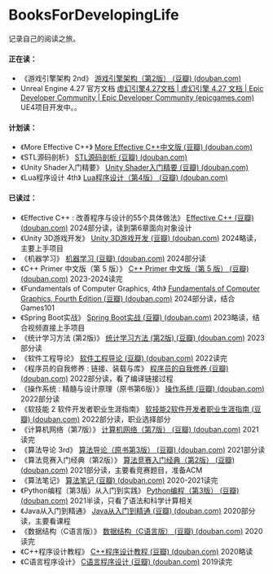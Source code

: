 # BooksForDevelopingLife

记录自己的阅读之旅。



#### 正在读：

- 《游戏引擎架构 2nd》 [游戏引擎架构（第2版） (豆瓣) (douban.com)](https://book.douban.com/subject/34864920/) 
- Unreal Engine 4.27 官方文档 [虚幻引擎4.27文档 | 虚幻引擎 4.27 文档 | Epic Developer Community | Epic Developer Community (epicgames.com)](https://dev.epicgames.com/documentation/zh-cn/unreal-engine/unreal-engine-4-27-documentation?application_version=4.27)  UE4项目开发中。。

#### 计划读：

- 《More Effective C++》 [More Effective C++中文版 (豆瓣) (douban.com)](https://book.douban.com/subject/1241385/) 
- 《STL源码剖析》 [STL源码剖析 (豆瓣) (douban.com)](https://book.douban.com/subject/1110934/) 
- 《Unity Shader入门精要》 [Unity Shader入门精要 (豆瓣) (douban.com)](https://book.douban.com/subject/26821639/) 
- 《Lua程序设计 4th》 [Lua程序设计（第4版） (豆瓣) (douban.com)](https://book.douban.com/subject/30262035/) 

#### 已读过：

- 《Effective C++ : 改善程序与设计的55个具体做法》 [Effective C++ (豆瓣) (douban.com)](https://book.douban.com/subject/5387403/)     2024部分读，读到第6章面向对象设计
- 《Unity 3D游戏开发》 [Unity 3D游戏开发 (豆瓣) (douban.com)](https://book.douban.com/subject/10785711/)     2024略读，主要上手项目
- 《机器学习》 [机器学习 (豆瓣) (douban.com)](https://book.douban.com/subject/26708119/)     2024部分读
- 《C++ Primer 中文版（第 5 版）》 [C++ Primer 中文版（第 5 版） (豆瓣) (douban.com)](https://book.douban.com/subject/25708312/)     2023-2024读完
- 《Fundamentals of Computer Graphics, 4th》 [Fundamentals of Computer Graphics, Fourth Edition (豆瓣) (douban.com)](https://book.douban.com/subject/26868819/)     2024部分读，结合Games101
- 《Spring Boot实战》 [Spring Boot实战 (豆瓣) (douban.com)](https://book.douban.com/subject/26857423/)     2023略读，结合视频直接上手项目
- 《统计学习方法 (第2版)》 [统计学习方法 (第2版) (豆瓣) (douban.com)](https://book.douban.com/subject/33437381/)     2023部分读
- 《软件工程导论》 [软件工程导论 (豆瓣) (douban.com)](https://book.douban.com/subject/3000469/)     2022读完
- 《程序员的自我修养 : 链接、装载与库》 [程序员的自我修养 (豆瓣) (douban.com)](https://book.douban.com/subject/3652388/)     2022部分读，看了编译链接过程
- 《操作系统 : 精髓与设计原理（原书第6版）》 [操作系统 (豆瓣) (douban.com)](https://book.douban.com/subject/5064311/)     2022部分读
- 《软技能 2  软件开发者职业生涯指南》 [软技能2软件开发者职业生涯指南 (豆瓣) (douban.com)](https://book.douban.com/subject/35043940/)     2022部分读，职业选择部分
- 《计算机网络（第7版）》 [计算机网络（第7版） (豆瓣) (douban.com)](https://book.douban.com/subject/26960678/)     2021读完
- 《算法导论 3rd》 [算法导论（原书第3版） (豆瓣) (douban.com)](https://book.douban.com/subject/20432061/)     2021部分读
- 《算法竞赛入门经典（第2版）》 [算法竞赛入门经典（第2版） (豆瓣) (douban.com)](https://book.douban.com/subject/25902102/)     2021部分读，主要看竞赛题目，准备ACM
- 《算法笔记》 [算法笔记 (豆瓣) (douban.com)](https://book.douban.com/subject/26827295/)     2020-2021读完
- 《Python编程（第3版）从入门到实践》 [Python编程（第3版） (豆瓣) (douban.com)](https://book.douban.com/subject/36365320/)      2021半读，只看了语法和科学计算相关
- 《Java从入门到精通》 [Java从入门到精通 (豆瓣) (douban.com)](https://book.douban.com/subject/11534743/)     2020部分读，主要看课程
- 《数据结构（C语言版）》 [数据结构（C语言版） (豆瓣) (douban.com)](https://book.douban.com/subject/24699581/)     2020读完
- 《C++程序设计教程》 [C++程序设计教程 (豆瓣) (douban.com)](https://book.douban.com/subject/1444656/)     2020略读
- 《C语言程序设计》 [C语言程序设计 (豆瓣) (douban.com)](https://book.douban.com/subject/1208843/)     2019读完

